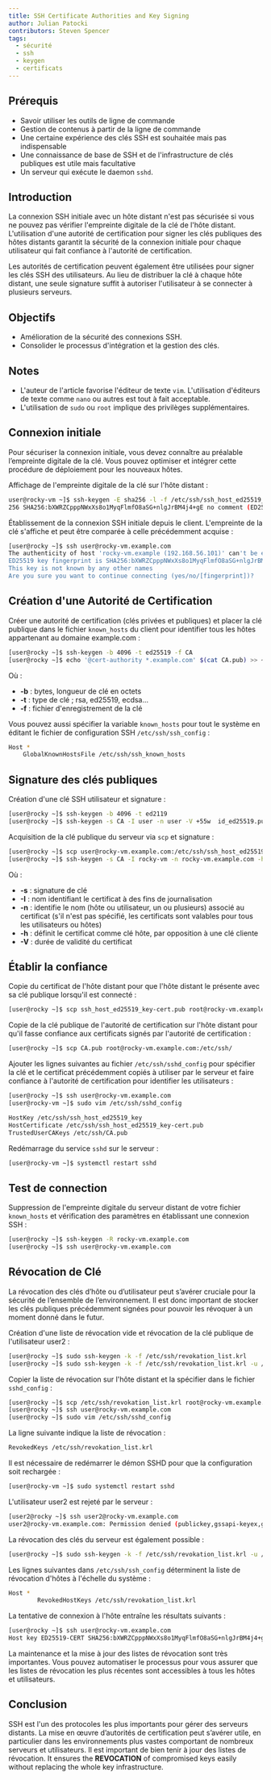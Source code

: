 ```yaml
---
title: SSH Certificate Authorities and Key Signing
author: Julian Patocki
contributors: Steven Spencer
tags:
  - sécurité
  - ssh
  - keygen
  - certificats
---
```


## Prérequis

- Savoir utiliser les outils de ligne de commande
- Gestion de contenus à partir de la ligne de commande
- Une certaine expérience des clés SSH est souhaitée mais pas indispensable
- Une connaissance de base de SSH et de l'infrastructure de clés publiques est utile mais facultative
- Un serveur qui exécute le daemon `sshd`.

## Introduction

La connexion SSH initiale avec un hôte distant n'est pas sécurisée si vous ne pouvez pas vérifier l'empreinte digitale de la clé de l'hôte distant. L'utilisation d'une autorité de certification pour signer les clés publiques des hôtes distants garantit la sécurité de la connexion initiale pour chaque utilisateur qui fait confiance à l'autorité de certification.

Les autorités de certification peuvent également être utilisées pour signer les clés SSH des utilisateurs. Au lieu de distribuer la clé à chaque hôte distant, une seule signature suffit à autoriser l'utilisateur à se connecter à plusieurs serveurs.

## Objectifs

- Amélioration de la sécurité des connexions SSH.
- Consolider le processus d'intégration et la gestion des clés.

## Notes

- L'auteur de l'article favorise l'éditeur de texte `vim`. L'utilisation d'éditeurs de texte comme `nano` ou autres est tout à fait acceptable.
- L'utilisation de `sudo` ou `root` implique des privilèges supplémentaires.

## Connexion initiale

Pour sécuriser la connexion initiale, vous devez connaître au préalable l’empreinte digitale de la clé. Vous pouvez optimiser et intégrer cette procédure de déploiement pour les nouveaux hôtes.

Affichage de l'empreinte digitale de la clé sur l'hôte distant :

```bash
user@rocky-vm ~]$ ssh-keygen -E sha256 -l -f /etc/ssh/ssh_host_ed25519_key.pub 
256 SHA256:bXWRZCpppNWxXs8o1MyqFlmfO8aSG+nlgJrBM4j4+gE no comment (ED25519)
```

Établissement de la connexion SSH initiale depuis le client. L'empreinte de la clé s'affiche et peut être comparée à celle précédemment acquise :

```bash
[user@rocky ~]$ ssh user@rocky-vm.example.com
The authenticity of host 'rocky-vm.example (192.168.56.101)' can't be established.
ED25519 key fingerprint is SHA256:bXWRZCpppNWxXs8o1MyqFlmfO8aSG+nlgJrBM4j4+gE.
This key is not known by any other names
Are you sure you want to continue connecting (yes/no/[fingerprint])?
```

## Création d'une Autorité de Certification

Créer une autorité de certification (clés privées et publiques) et placer la clé publique dans le fichier `known_hosts` du client pour identifier tous les hôtes appartenant au domaine example.com :

```bash
[user@rocky ~]$ ssh-keygen -b 4096 -t ed25519 -f CA
[user@rocky ~]$ echo '@cert-authority *.example.com' $(cat CA.pub) >> ~/.ssh/known_hosts
```

Où :

- **-b** : bytes, longueur de clé en octets
- **-t** : type de clé ; rsa, ed25519, ecdsa...
- **-f** : fichier d'enregistrement de la clé

Vous pouvez aussi spécifier la variable `known_hosts` pour tout le système en éditant le fichier de configuration SSH `/etc/ssh/ssh_config` :

```bash
Host *
    GlobalKnownHostsFile /etc/ssh/ssh_known_hosts
```

## Signature des clés publiques

Création d'une clé SSH utilisateur et signature :

```bash
[user@rocky ~]$ ssh-keygen -b 4096 -t ed2119
[user@rocky ~]$ ssh-keygen -s CA -I user -n user -V +55w  id_ed25519.pub
```

Acquisition de la clé publique du serveur via `scp` et signature :

```bash
[user@rocky ~]$ scp user@rocky-vm.example.com:/etc/ssh/ssh_host_ed25519_key.pub .
[user@rocky ~]$ ssh-keygen -s CA -I rocky-vm -n rocky-vm.example.com -h -V +55w ssh_host_ed25519_key.pub
```

Où :

- **-s** : signature de clé
- **-I** : nom identifiant le certificat à des fins de journalisation
- **-n** : identifie le nom (hôte ou utilisateur, un ou plusieurs) associé au certificat (s'il n'est pas spécifié, les certificats sont valables pour tous les utilisateurs ou hôtes)
- **-h** : définit le certificat comme clé hôte, par opposition à une clé cliente
- **-V** : durée de validité du certificat

## Établir la confiance

Copie du certificat de l'hôte distant pour que l'hôte distant le présente avec sa clé publique lorsqu'il est connecté :

```bash
[user@rocky ~]$ scp ssh_host_ed25519_key-cert.pub root@rocky-vm.example.com:/etc/ssh/
```

Copie de la clé publique de l'autorité de certification sur l'hôte distant pour qu'il fasse confiance aux certificats signés par l'autorité de certification :

```bash
[user@rocky ~]$ scp CA.pub root@rocky-vm.example.com:/etc/ssh/
```

Ajouter les lignes suivantes au fichier `/etc/ssh/sshd_config` pour spécifier la clé et le certificat précédemment copiés à utiliser par le serveur et faire confiance à l'autorité de certification pour identifier les utilisateurs :

```bash
[user@rocky ~]$ ssh user@rocky-vm.example.com
[user@rocky-vm ~]$ sudo vim /etc/ssh/sshd_config
```

```bash
HostKey /etc/ssh/ssh_host_ed25519_key
HostCertificate /etc/ssh/ssh_host_ed25519_key-cert.pub
TrustedUserCAKeys /etc/ssh/CA.pub
```

Redémarrage du service `sshd` sur le serveur :

```bash
[user@rocky-vm ~]$ systemctl restart sshd
```

## Test de connection

Suppression de l'empreinte digitale du serveur distant de votre fichier `known_hosts` et vérification des paramètres en établissant une connexion SSH :

```bash
[user@rocky ~]$ ssh-keygen -R rocky-vm.example.com
[user@rocky ~]$ ssh user@rocky-vm.example.com
```

## Révocation de Clé

La révocation des clés d’hôte ou d’utilisateur peut s’avérer cruciale pour la sécurité de l’ensemble de l’environnement. Il est donc important de stocker les clés publiques précédemment signées pour pouvoir les révoquer à un moment donné dans le futur.

Création d'une liste de révocation vide et révocation de la clé publique de l'utilisateur user2 :

```bash
[user@rocky ~]$ sudo ssh-keygen -k -f /etc/ssh/revokation_list.krl
[user@rocky ~]$ sudo ssh-keygen -k -f /etc/ssh/revokation_list.krl -u /path/to/user2_id_ed25519.pub
```

Copier la liste de révocation sur l'hôte distant et la spécifier dans le fichier `sshd_config` :

```bash
[user@rocky ~]$ scp /etc/ssh/revokation_list.krl root@rocky-vm.example.com:/etc/ssh/
[user@rocky ~]$ ssh user@rocky-vm.example.com
[user@rocky ~]$ sudo vim /etc/ssh/sshd_config
```

La ligne suivante indique la liste de révocation :

```bash
RevokedKeys /etc/ssh/revokation_list.krl
```

Il est nécessaire de redémarrer le démon SSHD pour que la configuration soit rechargée :

```bash
[user@rocky-vm ~]$ sudo systemctl restart sshd
```

L'utilisateur user2 est rejeté par le serveur :

```bash
[user2@rocky ~]$ ssh user2@rocky-vm.example.com
user2@rocky-vm.example.com: Permission denied (publickey,gssapi-keyex,gssapi-with-mic).
```

La révocation des clés du serveur est également possible :

```bash
[user@rocky ~]$ sudo ssh-keygen -k -f /etc/ssh/revokation_list.krl -u /path/to/ssh_host_ed25519_key.pub
```

Les lignes suivantes dans `/etc/ssh/ssh_config` déterminent la liste de révocation d'hôtes à l'échelle du système :

```bash
Host *
        RevokedHostKeys /etc/ssh/revokation_list.krl
```

La tentative de connexion à l'hôte entraîne les résultats suivants :

```bash
[user@rocky ~]$ ssh user@rocky-vm.example.com
Host key ED25519-CERT SHA256:bXWRZCpppNWxXs8o1MyqFlmfO8aSG+nlgJrBM4j4+gE revoked by file /etc/ssh/revokation_list.krl
```

La maintenance et la mise à jour des listes de révocation sont très importantes. Vous pouvez automatiser le processus pour vous assurer que les listes de révocation les plus récentes sont accessibles à tous les hôtes et utilisateurs.

## Conclusion

SSH est l'un des protocoles les plus importants pour gérer des serveurs distants. La mise en œuvre d’autorités de certification peut s’avérer utile, en particulier dans les environnements plus vastes comportant de nombreux serveurs et utilisateurs.
Il est important de bien tenir à jour des listes de révocation. It ensures the **REVOCATION** of compromised keys easily without replacing the whole key infrastructure.
